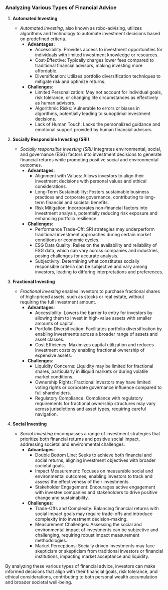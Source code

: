 ### Analyzing Various Types of Financial Advice

1. **Automated Investing**

   - _Automated investing_, also known as robo-advising, utilizes algorithms and technology to automate investment decisions based on predefined criteria.
     - **Advantages**:
       - Accessibility: Provides access to investment opportunities for individuals with limited investment knowledge or resources.
       - Cost-Effective: Typically charges lower fees compared to traditional financial advisors, making investing more affordable.
       - Diversification: Utilizes portfolio diversification techniques to mitigate risk and optimize returns.
     - **Challenges**:
       - Limited Personalization: May not account for individual goals, risk tolerance, or changing life circumstances as effectively as human advisors.
       - Algorithmic Risks: Vulnerable to errors or biases in algorithms, potentially leading to suboptimal investment decisions.
       - Lack of Human Touch: Lacks the personalized guidance and emotional support provided by human financial advisors.

2. **Socially Responsible Investing (SRI)**

   - _Socially responsible investing (SRI)_ integrates environmental, social, and governance (ESG) factors into investment decisions to generate financial returns while promoting positive social and environmental outcomes.
     - **Advantages**:
       - Alignment with Values: Allows investors to align their investment decisions with personal values and ethical considerations.
       - Long-Term Sustainability: Fosters sustainable business practices and corporate governance, contributing to long-term financial and societal benefits.
       - Risk Mitigation: Incorporates non-financial factors into investment analysis, potentially reducing risk exposure and enhancing portfolio resilience.
     - **Challenges**:
       - Performance Trade-Off: SRI strategies may underperform traditional investment approaches during certain market conditions or economic cycles.
       - ESG Data Quality: Relies on the availability and reliability of ESG data, which can vary across companies and industries, posing challenges for accurate analysis.
       - Subjectivity: Determining what constitutes socially responsible criteria can be subjective and vary among investors, leading to differing interpretations and preferences.

3. **Fractional Investing**

   - _Fractional investing_ enables investors to purchase fractional shares of high-priced assets, such as stocks or real estate, without requiring the full investment amount.
     - **Advantages**:
       - Accessibility: Lowers the barrier to entry for investors by allowing them to invest in high-value assets with smaller amounts of capital.
       - Portfolio Diversification: Facilitates portfolio diversification by enabling investments across a broader range of assets and asset classes.
       - Cost Efficiency: Maximizes capital utilization and reduces investment costs by enabling fractional ownership of expensive assets.
     - **Challenges**:
       - Liquidity Concerns: Liquidity may be limited for fractional shares, particularly in illiquid markets or during volatile market conditions.
       - Ownership Rights: Fractional investors may have limited voting rights or corporate governance influence compared to full shareholders.
       - Regulatory Compliance: Compliance with regulatory requirements for fractional ownership structures may vary across jurisdictions and asset types, requiring careful navigation.

4. **Social Investing**
   - _Social investing_ encompasses a range of investment strategies that prioritize both financial returns and positive social impact, addressing societal and environmental challenges.
     - **Advantages**:
       - Double Bottom Line: Seeks to achieve both financial and social returns, aligning investment objectives with broader societal goals.
       - Impact Measurement: Focuses on measurable social and environmental outcomes, enabling investors to track and assess the effectiveness of their investments.
       - Stakeholder Engagement: Encourages active engagement with investee companies and stakeholders to drive positive change and sustainability.
     - **Challenges**:
       - Trade-Offs and Complexity: Balancing financial returns with social impact goals may require trade-offs and introduce complexity into investment decision-making.
       - Measurement Challenges: Assessing the social and environmental impact of investments can be subjective and challenging, requiring robust impact measurement methodologies.
       - Market Perceptions: Socially driven investments may face skepticism or skepticism from traditional investors or financial institutions, impacting market acceptance and liquidity.

By analyzing these various types of financial advice, investors can make informed decisions that align with their financial goals, risk tolerance, and ethical considerations, contributing to both personal wealth accumulation and broader societal well-being.
